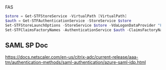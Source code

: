 FAS 

```powershell
$store = Get-STFStoreService -VirtualPath [VirtualPath]
$auth = Get-STFAuthenticationService -StoreService $store
Set-STFStoreLaunchOptions -StoreService $store -VdaLogonDataProvider "FASLogonDataProvider" -FederatedAuthenticationServiceFailover $True
Set-STFClaimsFactoryNames -AuthenticationService $auth -ClaimsFactoryName "FASClaimsFactory"
```

## SAML SP Doc

https://docs.netscaler.com/en-us/citrix-adc/current-release/aaa-tm/authentication-methods/saml-authentication/azure-saml-idp.html
